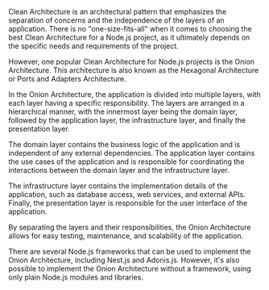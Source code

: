 Clean Architecture is an architectural pattern that emphasizes the separation of concerns and the independence of the layers of an application. There is no "one-size-fits-all" when it comes to choosing the best Clean Architecture for a Node.js project, as it ultimately depends on the specific needs and requirements of the project.

However, one popular Clean Architecture for Node.js projects is the Onion Architecture. This architecture is also known as the Hexagonal Architecture or Ports and Adapters Architecture.

In the Onion Architecture, the application is divided into multiple layers, with each layer having a specific responsibility. The layers are arranged in a hierarchical manner, with the innermost layer being the domain layer, followed by the application layer, the infrastructure layer, and finally the presentation layer.

The domain layer contains the business logic of the application and is independent of any external dependencies. The application layer contains the use cases of the application and is responsible for coordinating the interactions between the domain layer and the infrastructure layer.

The infrastructure layer contains the implementation details of the application, such as database access, web services, and external APIs. Finally, the presentation layer is responsible for the user interface of the application.

By separating the layers and their responsibilities, the Onion Architecture allows for easy testing, maintenance, and scalability of the application.

There are several Node.js frameworks that can be used to implement the Onion Architecture, including Nest.js and Adonis.js. However, it's also possible to implement the Onion Architecture without a framework, using only plain Node.js modules and libraries.